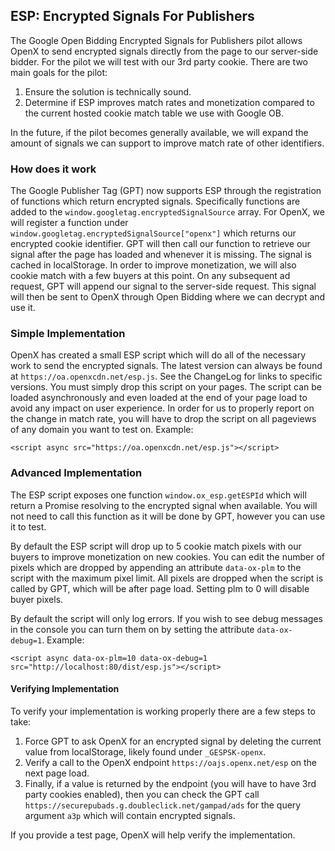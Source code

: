 ESP: Encrypted Signals For Publishers
---

The Google Open Bidding Encrypted Signals for Publishers pilot allows OpenX to send encrypted signals directly from the page to our server-side bidder. For the pilot we will test with our 3rd party cookie. There are two main goals for the pilot:
1. Ensure the solution is technically sound.
2. Determine if ESP improves match rates and monetization compared to the current hosted cookie match table we use with Google OB.

In the future, if the pilot becomes generally available, we will expand the amount of signals we can support to improve match rate of other identifiers.

### How does it work

The Google Publisher Tag (GPT) now supports ESP through the registration of functions which return encrypted signals. Specifically functions are added to the `window.googletag.encryptedSignalSource` array. For OpenX, we will register a function under `window.googletag.encryptedSignalSource["openx"]` which returns our encrypted cookie identifier. GPT will then call our function to retrieve our signal after the page has loaded and whenever it is missing. The signal is cached in localStorage. In order to improve monetization, we will also cookie match with a few buyers at this point. On any subsequent ad request, GPT will append our signal to the server-side request. This signal will then be sent to OpenX through Open Bidding where we can decrypt and use it.

### Simple Implementation

OpenX has created a small ESP script which will do all of the necessary work to send the encrypted signals. The latest version can always be found at `https://oa.openxcdn.net/esp.js`. See the ChangeLog for links to specific versions. You must simply drop this script on your pages. The script can be loaded asynchronously and even loaded at the end of your page load to avoid any impact on user experience. In order for us to properly report on the change in match rate, you will have to drop the script on all pageviews of any domain you want to test on. Example:
```
<script async src="https://oa.openxcdn.net/esp.js"></script>
```

### Advanced Implementation

The ESP script exposes one function `window.ox_esp.getESPId` which will return a Promise resolving to the encrypted signal when available. You will not need to call this function as it will be done by GPT, however you can use it to test.

By default the ESP script will drop up to 5 cookie match pixels with our buyers to improve monetization on new cookies. You can edit the number of pixels which are dropped by appending an attribute `data-ox-plm` to the script with the maximum pixel limit. All pixels are dropped when the script is called by GPT, which will be after page load. Setting plm to 0 will disable buyer pixels.

By default the script will only log errors. If you wish to see debug messages in the console you can turn them on by setting the attribute `data-ox-debug=1`. Example:
```
<script async data-ox-plm=10 data-ox-debug=1 src="http://localhost:80/dist/esp.js"></script>
```

#### Verifying Implementation

To verify your implementation is working properly there are a few steps to take:
1. Force GPT to ask OpenX for an encrypted signal by deleting the current value from localStorage, likely found under `_GESPSK-openx`.
2. Verify a call to the OpenX endpoint `https://oajs.openx.net/esp` on the next page load.
3. Finally, if a value is returned by the endpoint (you will have to have 3rd party cookies enabled), then you can check the GPT call `https://securepubads.g.doubleclick.net/gampad/ads` for the query argument `a3p` which will contain encrypted signals.

If you provide a test page, OpenX will help verify the implementation.